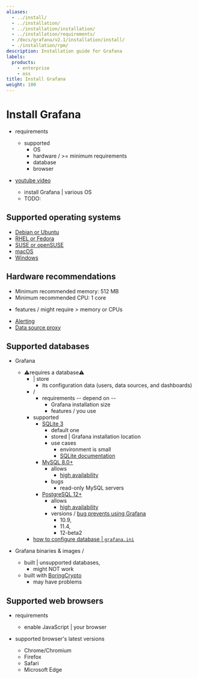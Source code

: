 ```yaml
---
aliases:
  - ../install/
  - ../installation/
  - ../installation/installation/
  - ../installation/requirements/
  - /docs/grafana/v2.1/installation/install/
  - ./installation/rpm/
description: Installation guide for Grafana
labels:
  products:
    - enterprise
    - oss
title: Install Grafana
weight: 100
---
```


# Install Grafana

* requirements
  * supported 
    * OS
    * hardware / >= minimum requirements
    * database
    * browser

* [youtube video](https://www.youtube.com/watch?v=f-x_p2lvz8s)
  * install Grafana | various OS
  * TODO:

## Supported operating systems

- [Debian or Ubuntu](debian/)
- [RHEL or Fedora](redhat-rhel-fedora/)
- [SUSE or openSUSE](suse-opensuse/)
- [macOS](mac/)
- [Windows](windows/)

## Hardware recommendations

- Minimum recommended memory: 512 MB
- Minimum recommended CPU: 1 core

* features / might require > memory or CPUs
- [Alerting](/grafana/docs/sources/alerting)
- [Data source proxy](/grafana/docs/sources/developers/http_api/data_source.md)

## Supported databases

* Grafana
  * ⚠️requires a database⚠️ 
    * | store
      * its configuration data (users, data sources, and dashboards)
    * /
      * requirements -- depend on --
        * Grafana installation size
        * features / you use
    * supported
      - [SQLite 3](https://www.sqlite.org/index.html)
        - default one
        - stored | Grafana installation location
        - use cases
          - environment is small
          - [SQLite documentation](https://www.sqlite.org/whentouse.html)
      - [MySQL 8.0+](https://www.mysql.com/support/supportedplatforms/database.html)
        - allows
          - [high availability](../set-up-for-high-availability)
        - bugs
          - read-only MySQL servers
      - [PostgreSQL 12+](https://www.postgresql.org/support/versioning/)
        - allows
          - [high availability](../set-up-for-high-availability)
        - versions / [bug prevents using Grafana](https://www.postgresql.org/message-id/flat/15865-17940eacc8f8b081%40postgresql.org)
          - 10.9, 
          - 11.4,
          - 12-beta2
    * [how to configure database | `grafana.ini`](../configure-grafana/_index.md#database) 

* Grafana binaries & images /
  * built | unsupported databases,
    * might NOT work
  * built with [BoringCrypto](https://pkg.go.dev/crypto/internal/boring)
    * may have problems

## Supported web browsers

* requirements
  * enable JavaScript | your browser

* supported browser's latest versions
  - Chrome/Chromium
  - Firefox
  - Safari
  - Microsoft Edge
